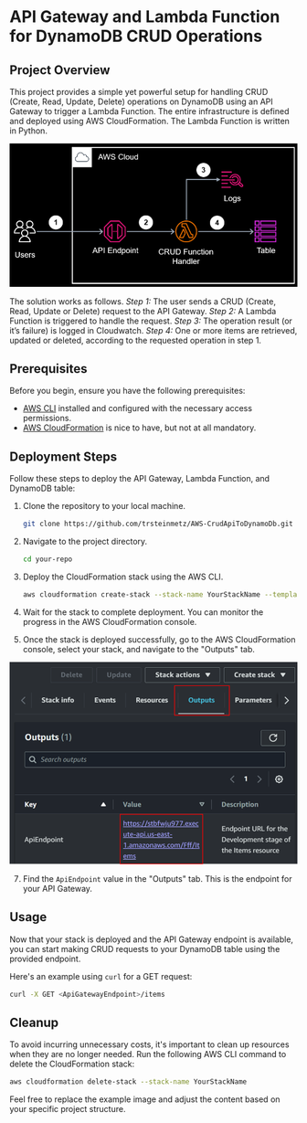 # API Gateway and Lambda Function for DynamoDB CRUD Operations

## Project Overview

This project provides a simple yet powerful setup for handling CRUD (Create, Read, Update, Delete) operations on DynamoDB using an API Gateway to trigger a Lambda Function. The entire infrastructure is defined and deployed using AWS CloudFormation. The Lambda Function is written in Python.

![Solution Overview](https://github.com/trsteinmetz/AWS-CrudApiToDynamoDb/blob/main/images/architecture.png "Architecture Diagram")

The solution works as follows. _Step 1:_ The user sends a CRUD (Create, Read, Update or Delete) request to the API Gateway. _Step 2:_ A Lambda Function is triggered to handle the request. _Step 3:_ The operation result (or it’s failure) is logged in Cloudwatch. _Step 4:_ One or more items are retrieved, updated or deleted, according to the requested operation in step 1.

## Prerequisites

Before you begin, ensure you have the following prerequisites:

- [AWS CLI](https://aws.amazon.com/cli/) installed and configured with the necessary access permissions.
- [AWS CloudFormation](https://aws.amazon.com/cloudformation/) is nice to have, but not at all mandatory.

## Deployment Steps

Follow these steps to deploy the API Gateway, Lambda Function, and DynamoDB table:

1. Clone the repository to your local machine.

    ```bash
    git clone https://github.com/trsteinmetz/AWS-CrudApiToDynamoDb.git
    ```

2. Navigate to the project directory.

    ```bash
    cd your-repo
    ```

3. Deploy the CloudFormation stack using the AWS CLI.

    ```bash
    aws cloudformation create-stack --stack-name YourStackName --template-body file://HttpApi-Lambda-DynamoDb.yml --capabilities CAPABILITY_IAM
    ```

4. Wait for the stack to complete deployment. You can monitor the progress in the AWS CloudFormation console.

5. Once the stack is deployed successfully, go to the AWS CloudFormation console, select your stack, and navigate to the "Outputs" tab.

![Alt text](https://github.com/trsteinmetz/AWS-CrudApiToDynamoDb/blob/main/images/output.png "Find the Endpoint to Your API")

7. Find the `ApiEndpoint` value in the "Outputs" tab. This is the endpoint for your API Gateway.

## Usage

Now that your stack is deployed and the API Gateway endpoint is available, you can start making CRUD requests to your DynamoDB table using the provided endpoint.

Here's an example using `curl` for a GET request:

```bash
curl -X GET <ApiGatewayEndpoint>/items
```

## Cleanup

To avoid incurring unnecessary costs, it's important to clean up resources when they are no longer needed. Run the following AWS CLI command to delete the CloudFormation stack:

```bash
aws cloudformation delete-stack --stack-name YourStackName
```

Feel free to replace the example image and adjust the content based on your specific project structure.
